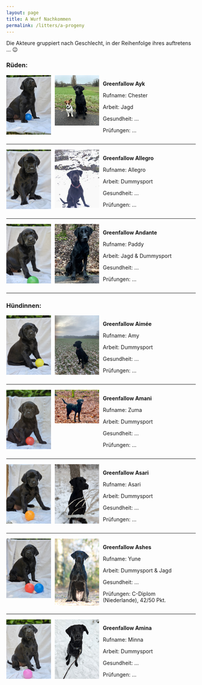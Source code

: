 ```yaml
---
layout: page
title: A Wurf Nachkommen
permalink: /litters/a-progeny
---
```


<p>Die Akteure gruppiert nach Geschlecht, in der Reihenfolge ihres auftretens ... 😉 </p>
<h3>Rüden:</h3>
<div style="display: flex;">
 
  <div style="margin-right: 10px;flex: 0.25;">
     <img src="/litters/week7/ruede-blau.jpeg" width="150">
  </div>
   <div style="margin-right: 10px;flex: 0.25;">
     <img src="/litters/fotos-a-wurf/nine-months/ash-5.jpeg" width="150" title="8 Monate">
  </div>
  <div style="margin-right: 10px;flex: 0.5;"> 
     <p><strong>Greenfallow Ayk</strong></p>
     <p>Rufname: Chester</p>
     <p>Arbeit: Jagd</p>
     <p>Gesundheit: ...</p>
     <p>Prüfungen: ...</p>
   </div>
</div>
<hr>
<div style="display: flex;">
 
  <div style="margin-right: 10px;flex: 0.25;">
     <img src="/litters/week7/ruede_weiss.jpeg" width="150">
  </div>
  
  <div style="margin-right: 10px;flex: 0.25;">
     <img src="/litters/fotos-a-wurf/nine-months/allegro-1.jpeg" width="150" title="8 Monate">
  </div>
  <div style="margin-right: 10px;flex: 0.5;"> 
     <p><strong>Greenfallow Allegro</strong></p>
     <p>Rufname: Allegro</p>
     <p>Arbeit: Dummysport</p>
     <p>Gesundheit: ...</p>
     <p>Prüfungen: ...</p>
   </div>
</div>
<hr>
<div style="display: flex;">
 
  <div style="margin-right: 10px;flex: 0.25;">
     <img src="/litters/week7/ruede-gruen.jpeg" width="150">
  </div>
  <div style="margin-right: 10px;flex: 0.25;">
     <img src="/litters/fotos-a-wurf/nine-months/andante-3.jpeg" width="150" title="8 Monate">
  </div>
  <div style="margin-right: 10px;flex: 0.5;"> 
     <p><strong>Greenfallow Andante</strong></p>
     <p>Rufname: Paddy</p>
     <p>Arbeit: Jagd & Dummysport</p>
     <p>Gesundheit: ...</p>
     <p>Prüfungen: ...</p>
   </div>
</div>
<hr>
<h3>Hündinnen:</h3>
<div style="display: flex;">
 
  <div style="margin-right: 10px;flex: 0.25;">
     <img src="/litters/week7/gelb.jpeg" width="150">
  </div>
  <div style="margin-right: 10px;flex: 0.25;">
     <img src="/litters/fotos-a-wurf/nine-months/aimee.jpeg" width="150" title="8 Monate">
  </div>
  
  <div style="margin-right: 10px;flex: 0.5;"> 
     <p><strong>Greenfallow Aimée</strong></p>
     <p>Rufname: Amy</p>
     <p>Arbeit: Dummysport</p>
     <p>Gesundheit: ...</p>
     <p>Prüfungen: ...</p>
   </div>
</div>
<hr>
<div style="display: flex;">
 
  <div style="margin-right: 10px;flex: 0.25;">
     <img src="/litters/week7/rot.jpeg" width="150">
  </div>
  <div style="margin-right: 10px;flex: 0.25;">
     <img src="/litters/fotos-a-wurf/nine-months/amani.jpeg" width="150" title="8 Monate">
  </div>
    <div style="margin-right: 10px;flex: 0.5;"> 
     <p><strong>Greenfallow Amani</strong></p>
     <p>Rufname: Zuma</p>
     <p>Arbeit: Dummysport</p>
     <p>Gesundheit: ...</p>
     <p>Prüfungen: ...</p>
   </div>
</div>
<hr>
<div style="display: flex;">
 
  <div style="margin-right: 10px;flex: 0.25;">
     <img src="/litters/week7/orange.jpeg" width="150">
  </div>
  
  <div style="margin-right: 10px;flex: 0.25;">
     <img src="/litters/fotos-a-wurf/nine-months/asari-1.jpeg" width="150" title="8 Monate">
  </div>
    <div style="margin-right: 10px;flex: 0.5;"> 
     <p><strong>Greenfallow Asari</strong></p>
     <p>Rufname: Asari</p>
     <p>Arbeit: Dummysport</p>
     <p>Gesundheit: ...</p>
     <p>Prüfungen: ...</p>
   </div>
</div>
<hr>
<div style="display: flex;">
 
  <div style="margin-right: 10px;flex: 0.25;">
     <img src="/litters/week7/lila.jpeg" width="150">
  </div>
  <div style="margin-right: 10px;flex: 0.25;">
     <img src="/litters/fotos-a-wurf/nine-months/ashes-3.jpeg" width="150" title="8 Monate">
  </div>
  
  <div style="margin-right: 10px;flex: 0.5;"> 
     <p><strong>Greenfallow Ashes</strong></p>
     <p>Rufname: Yune</p>
     <p>Arbeit: Dummysport & Jagd</p>
     <p>Gesundheit: ...</p>
     <p>Prüfungen: C-Diplom (Niederlande), 42/50 Pkt.</p>
   </div>
</div>
<hr>
<div style="display: flex;">
 
  <div style="margin-right: 10px;flex: 0.25;">
     <img src="/litters/week7/rosa.jpeg" width="150">
  </div>
  
  <div style="margin-right: 10px;flex: 0.25;">
     <img src="/litters/fotos-a-wurf/nine-months/amina.jpeg" width="150" title="8 Monate">
  </div>
    <div style="margin-right: 10px;flex: 0.5;"> 
     <p><strong>Greenfallow Amina</strong></p>
     <p>Rufname: Minna</p>
     <p>Arbeit: Dummysport</p>
     <p>Gesundheit: ...</p>
     <p>Prüfungen: ...</p>
   </div>
</div>



